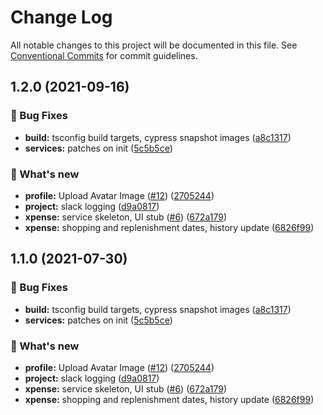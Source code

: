 # Change Log

All notable changes to this project will be documented in this file.
See [Conventional Commits](https://conventionalcommits.org) for commit guidelines.

## 1.2.0 (2021-09-16)


### 🐛 Bug Fixes

* **build:** tsconfig build targets, cypress snapshot images ([a8c1317](https://github.com/furystack/multiverse/commit/a8c1317c82b53751be6794cef6d5701c091da5cf))
* **services:** patches on init ([5c5b5ce](https://github.com/furystack/multiverse/commit/5c5b5ce5f27ce13a7f8f6995aedf1fcfa33ed5c9))


### 🚀 What's new

* **profile:** Upload Avatar Image ([#12](https://github.com/furystack/multiverse/issues/12)) ([2705244](https://github.com/furystack/multiverse/commit/2705244f3670f46f2529adc61156c8593e14fd6a))
* **project:** slack logging ([d9a0817](https://github.com/furystack/multiverse/commit/d9a08174e29fe767f3c37747a4f962083748ba7c))
* **xpense:** service skeleton, UI stub ([#6](https://github.com/furystack/multiverse/issues/6)) ([672a179](https://github.com/furystack/multiverse/commit/672a17962a58641713651b0078a9fbcf05efc658))
* **xpense:** shopping and replenishment dates, history update ([6826f99](https://github.com/furystack/multiverse/commit/6826f992a0b2ff166edf1ac845904d6728770edf))




## 1.1.0 (2021-07-30)


### 🐛 Bug Fixes

* **build:** tsconfig build targets, cypress snapshot images ([a8c1317](https://github.com/furystack/multiverse/commit/a8c1317c82b53751be6794cef6d5701c091da5cf))
* **services:** patches on init ([5c5b5ce](https://github.com/furystack/multiverse/commit/5c5b5ce5f27ce13a7f8f6995aedf1fcfa33ed5c9))


### 🚀 What's new

* **profile:** Upload Avatar Image ([#12](https://github.com/furystack/multiverse/issues/12)) ([2705244](https://github.com/furystack/multiverse/commit/2705244f3670f46f2529adc61156c8593e14fd6a))
* **project:** slack logging ([d9a0817](https://github.com/furystack/multiverse/commit/d9a08174e29fe767f3c37747a4f962083748ba7c))
* **xpense:** service skeleton, UI stub ([#6](https://github.com/furystack/multiverse/issues/6)) ([672a179](https://github.com/furystack/multiverse/commit/672a17962a58641713651b0078a9fbcf05efc658))
* **xpense:** shopping and replenishment dates, history update ([6826f99](https://github.com/furystack/multiverse/commit/6826f992a0b2ff166edf1ac845904d6728770edf))
